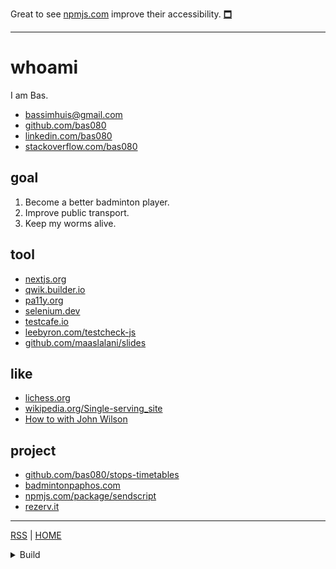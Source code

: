 Great to see [npmjs.com](https://www.npmjs.com/) improve their accessibility.
<a href="#update" title="View Status Updates" aria-label="View Status Updates">🗖</a>



---

# whoami

I am Bas.

- [bassimhuis@gmail.com](mailto:bassimhuis@gmail.com)
- [github.com/bas080](https://github.com/bas080)
- [linkedin.com/bas080](https://www.linkedin.com/in/bas080)
- [stackoverflow.com/bas080](https://stackoverflow.com/users/989394/bas080)

## goal

1. Become a better badminton player.
2. Improve public transport.
3. Keep my worms alive.

## tool

- [nextjs.org](https://nextjs.org)
- [qwik.builder.io](https://qwik.builder.io)
- [pa11y.org](https://pa11y.org)
- [selenium.dev](https://www.selenium.dev/selenium/docs/api/javascript/index.html)
- [testcafe.io](https://testcafe.io)
- [leebyron.com/testcheck-js](http://leebyron.com/testcheck-js/)
- [github.com/maaslalani/slides](https://github.com/maaslalani/slides)

## like

- [lichess.org](https://lichess.org/)
- [wikipedia.org/Single-serving_site](https://en.wikipedia.org/wiki/Single-serving_site)
- [How to with John Wilson](https://www.imdb.com/title/tt10801534/)

## project

- [github.com/bas080/stops-timetables](https://github.com/bas080/stops-timetables)
- [badmintonpaphos.com](https://badmintonpaphos.com)
- [npmjs.com/package/sendscript](https://www.npmjs.com/package/sendscript)
- [rezerv.it](https://rezerv.it)

---

[RSS](https://github.com/bas080/bas080.github.io/commits/master.atom) |
[HOME](#)

<details class="display-none">

<summary>
Build
</summary>

This file is created with `markatzea`, `pandoc` and `simplecss`.

```bash
test -n "$RECUR" || {

  cat status.md
  echo '<a href="#update" title="View Status Updates" aria-label="View Status Updates">🗖</a>'
  echo
  echo

  echo
  echo '---'
  echo
  RECUR=1 markatzea README.mz
} | tee README.md

LANG=en date -Ih

{
echo '<!doctype html>
<html lang="en">
<head>
  <title>bas080</title>
  <link rel="stylesheet" href="https://unpkg.com/simpledotcss/simple.min.css">
  <link rel="icon" href="data:image/svg+xml,&lt;svg xmlns=%22http://www.w3.org/2000/svg%22 viewBox=%220 0 100 100%22&gt;&lt;text y=%22.9em%22 font-size=%2290%22&gt;🍲&lt;/text&gt;&lt;/svg&gt;"/>
  <meta name="viewport" content="width=device-width, initial-scale=1.0">
  <meta http-equiv="X-UA-Compatible" content="IE=edge">

  <script>
    window.addEventListener("popstate", function (event) {
      var dialog = document.getElementsByTagName("dialog")[0]
      if (window.location.hash === "#update")
        dialog.showModal()
      else
        dialog.close()
    });
  </script>

  <style>
    .pull-right {
      float: right;
    }
    iframe {
      border: none;
      width: 100%;
      padding: 0;
      margin: 0;
      height: 4em;
    }
    dialog {
      font-size: 1.5rem;
    }
    dialog h2 {
      margin-bottom: 0;
    }
    dialog h3 {
      font-size: 1.2rem;
    }
    dialog span {
      font-weight: normal;
      margin-top: 0.5rem;
      font-size: 1rem;
    }
    .color-light {
      color: var(--text-light);
    }
    .display-none {
      display: none;
    }
    body {
      font-family: monospace;
      background-color: var(--accent-bg);
    }
    main {
      overflow-x: hidden;
      margin-top: 1em;
      margin-bottom: 1em;
      padding: 2vw;
      background-color: var(--bg);
      box-shadow: 0.5em 0.5em var(--disabled);
    }
    ul {
      padding: 0 1em;
    }
    h1 {
      color: var(--code);
    }
    li {
      padding: 0.2em 0;
    }

  </style>
</head>
<body>
<main>
'



echo '<dialog>'
echo '<a href="#" class="pull-right">Close</a>'

echo '<h2>update</h2>'

{
  git log --pretty=format:"%H %as" status.md
  echo
} | while read -r hash datum; do
  echo "<h3>Bas Huis <span class='color-light'> · $datum</span></h3>"
  echo
  git show "$hash:./status.md"
  echo
done | pandoc

echo '</dialog>'

pandoc README.md

echo '<script>'

npx babel -f - --presets=@babel/preset-env <<< '(function () {
  for (const item of document.getElementsByTagName("h2")) {
    const id = item.innerText

    item.setAttribute("id", id)

    if (!id) return

    const anchor = document.createElement("a")

    anchor.setAttribute("href", `#${id}`)
    anchor.innerText = id

    item.innerText = ""
    item.appendChild(anchor)
  }
})();' | npx terser

echo '</script>'

echo '
</main>
</body>
</html>
'
} > index.html


```
```
2023-10-13T21+02:00
```
</details>

